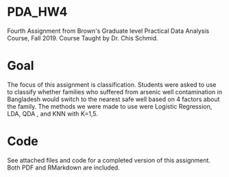 # PDA_HW4
Fourth Assignment from Brown's Graduate level Practical Data Analysis Course, Fall 2019. Course Taught by Dr. Chis Schmid.

# Goal
The focus of this assignment is classification. Students were asked to use to classify whether families who suffered from arsenic well contamination in Bangladesh would switch to the nearest safe well based on 4 factors about the family. The methods we were made to use were Logistic Regression, LDA, QDA , and KNN with K=1,5.

# Code
See attached files and code for a completed version of this assignment. Both PDF and RMarkdown are included.
